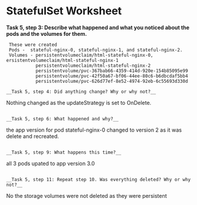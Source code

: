 # StatefulSet Worksheet

__Task 5, step 3: Describe what happened and what you noticed about the pods and the volumes for them.__

```
 These were created
 Pods -  stateful-nginx-0, stateful-nginx-1, and stateful-nginx-2.
 Volumes - persistentvolumeclaim/html-stateful-nginx-0, ersistentvolumeclaim/html-stateful-nginx-1
           persistentvolumeclaim/html-stateful-nginx-2
           persistentvolume/pvc-367bab66-4359-414d-920e-154b85095e99
           persistentvolume/pvc-42f50a67-bf06-44ee-80c6-b6dbcdaf5bb4
           persistentvolume/pvc-626d77ef-8e52-4974-92eb-6c55693d330d 

__Task 5, step 4: Did anything change? Why or why not?__

```
Nothing changed as the updateStrategy is set to OnDelete.
```

__Task 5, step 6: What happened and why?__

```
the app version for pod stateful-nginx-0  changed to version 2 as it was delete and recreated. 
```

__Task 5, step 9: What happens this time?__

```
all 3 pods upated to app version 3.0
```

__Task 5, step 11: Repeat step 10. Was everything deleted? Why or why not?__

```
No the storage volumes were not deleted as they were persistent
```